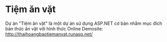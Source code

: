 # Tiệm ăn vặt
Dự án "Tiệm ăn vặt" là một dự án sử dụng ASP.NET cơ bản nhằm mục đích bán thức ăn vặt với hình thức Online
Demosite: http://thaihoangbaotiemanvat.runasp.net/
